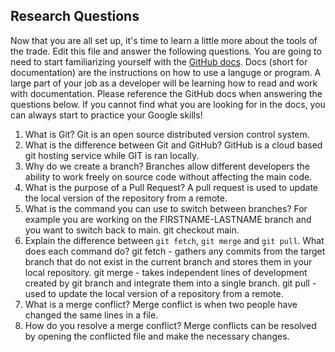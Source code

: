 ## Research Questions 

Now that you are all set up, it's time to learn a little more about the tools of the trade. Edit this file and answer the following questions. You are going to need to start familiarizing yourself with the [GitHub docs](https://docs.github.com/en). Docs (short for documentation) are the instructions on how to use a languge or program. A large part of your job as a developer will be learning how to read and work with documentation. Please reference the GitHub docs when answering the questions below. If you cannot find what you are looking for in the docs, you can always start to practice your Google skills!

1. What is Git? 
Git is an open source distributed version control system.
2. What is the difference between Git and GitHub?
GitHub is a cloud based git hosting service while GIT is ran locally.
3. Why do we create a branch?
Branches allow different developers the ability to work freely on source code without affecting the main code.
4. What is the purpose of a Pull Request?
A pull request is used to update the local version of the repository from a remote.
5. What is the command you can use to switch between branches? For example you are working on the FIRSTNAME-LASTNAME branch and you want to switch back to main.
git checkout main.
6. Explain the difference between `git fetch`, `git merge` and `git pull`. What does each command do?
git fetch - gathers any commits from the target branch that do not exist in the current branch and stores them in your local repository.
git merge - takes independent lines of development created by git branch and integrate them into a single branch.
git pull - used to update the local version of a repository from a remote.
7. What is a merge conflict?
Merge conflict is when two people have changed the same lines in a file.
8. How do you resolve a merge conflict?
Merge conflicts can be resolved by opening the conflicted file and make the necessary changes.
